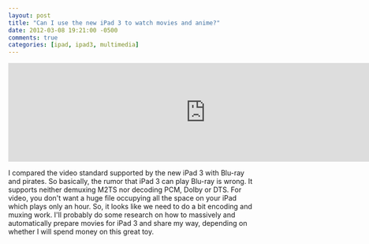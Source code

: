 ```yaml
---
layout: post
title: "Can I use the new iPad 3 to watch movies and anime?"
date: 2012-03-08 19:21:00 -0500
comments: true
categories: [ipad, ipad3, multimedia]
---
```

<iframe frameborder="0" height="200" src="https://docs.google.com/spreadsheet/pub?key=0As1rSZ9BFIoWdFRObTRnVW9WcmI4WmE1dUNEZ1NFVnc&amp;single=true&amp;gid=0&amp;output=html&amp;widget=true" width="800"></iframe>

I compared the video standard supported by the new iPad 3 with Blu-ray and pirates. So basically, the rumor that iPad 3 can play Blu-ray is wrong. It supports neither demuxing M2TS nor decoding PCM, Dolby or DTS. For video, you don't want a huge file occupying all the space on your iPad which plays only an hour. So, it looks like we need to do a bit encoding and muxing work. I'll probably do some research on how to massively and automatically prepare movies for iPad 3 and share my way, depending on whether I will spend money on this great toy.
